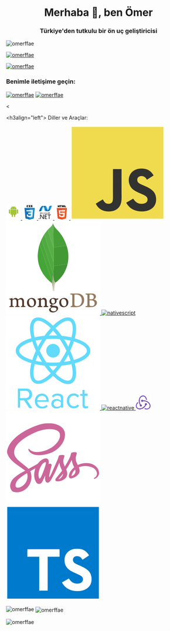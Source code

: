 <h1 align="center">Merhaba 👋, ben Ömer</h1>
<h3 align="center">Türkiye'den tutkulu bir ön uç geliştiricisi</h3>

<p align="left"> <img src="https://komarev.com/ghpvc/?username=omerffae&label=Profile%20views&color=0e75b6&style=flat" alt="omerffae" /> </p>

<p align="left"> <a href="https://github.com/ryo-ma/github-profile-trophy"><img src="https://github-profile-trophy.vercel.app/?username=omerffae" alt="omerffae" /></a> </p>

<p align="left"> <a href="https://twitter.com/omerffae" target="blank"><img src="https://img.shields.io/twitter/follow/omerffae?logo=twitter&style=for-the-badge" alt="omerffae" /></a> </p>

<h3 align="left">Benimle iletişime geçin:</h3>
<p align="left">
<a href="https://twitter.com/omerffae" target="blank"><img align="center" src="https://raw.githubusercontent.com/rahuldkjain/github-profile-readme-generator/master/src/images/icons/Social/twitter.svg" alt="omerffae" height="30" width="40" /></a>
<a href="https://instagram.com/omerffae" target="blank"><img align="center" src="https://raw.githubusercontent.com/rahuldkjain/github-profile-readme-generator/master/src/images/icons/Social/instagram.svg" alt="omerffae" height="30" width="40" /></a> </p>
<

<h3align="left"> Diller ve Araçlar:</h3>
<p align="left"> <a href="https://developer.android.com" target="_blank" rel="noreferrer"> <img src="https://raw.githubusercontent.com/devicons/devicon/master/icons/android/android-original-wordmark.svg" alt="android" width="40" height="40"/> </a> <a href="https://www.w3schools.com/css/" target="_blank" rel="noreferrer"> <img src="https://raw.githubusercontent.com/devicons/devicon/master/icons/css3/css3-original-wordmark.svg" alt="css3" width="40" height="40"/> </a> <a href="https://dotnet.microsoft.com/" target="_blank" rel="noreferrer"> <img src="https://raw.githubusercontent.com/devicons/devicon/master/icons/dot-net/dot-net-original-wordmark.svg" alt="dotnet" width="40" height="40"/> </a> <a href="https://www.w3.org/html/" target="_blank" rel="noreferrer"> <img src="https://raw.githubusercontent.com/devicons/devicon/master/icons/html5/html5-original-wordmark.svg" alt="html5" width="40" height="40"/> </a> <a href="https://developer.mozilla.org/en-US/docs/Web/JavaScript" target="_blank" rel="noreferrer"> <img src="https://raw.githubusercontent.com/devicons/devicon/master/icons/javascript/javascript-original.svg" alt="javascript" genişlik="40" yükseklik="40"/> </a> <a href="https://www.mongodb.com/" target="_blank" rel="noreferrer"> <img src="https://raw.githubusercontent.com/devicons/devicon/master/icons/mongodb/mongodb-original-wordmark.svg" alt="mongodb" genişlik="40" yükseklik="40"/> </a> <a href="https://nativescript.org/" target="_blank" rel="noreferrer"> <img src="https://raw.githubusercontent.com/detain/svg-logos/780f25886640cef088af994181646db2f6b1a3f8/svg/nativescript.svg" alt="nativescript" genişlik="40" yükseklik="40"/> </a> <a href="https://reactjs.org/" target="_blank" rel="noreferrer"> <img src="https://raw.githubusercontent.com/devicons/devicon/master/icons/react/react-original-wordmark.svg" alt="react" genişlik="40" yükseklik="40"/> </a> <a href="https://reactnative.dev/" target="_blank" rel="noreferrer"> <img src="https://reactnative.dev/img/header_logo.svg" alt="reactnative" width="40" height="40"/> </a> <a href="https://redux.js.org" target="_blank" rel="noreferrer"> <img src="https://raw.githubusercontent.com/devicons/devicon/master/icons/redux/redux-original.svg" alt="redux" width="40" height="40"/> </a> <a href="https://sass-lang.com" target="_blank" rel="noreferrer"> <img src="https://raw.githubusercontent.com/devicons/devicon/master/icons/sass/sass-original.svg" alt="sass" genişlik="40" yükseklik="40"/> </a> <a href="https://www.typescriptlang.org/" target="_blank" rel="noreferrer"> <img src="https://raw.githubusercontent.com/devicons/devicon/master/icons/typescript/typescript-original.svg" alt="typescript" genişlik="40" yükseklik="40"/> </a> </p>

<p><img align="left" src="https://github-readme-stats.vercel.app/api/top-langs?username=omerffae&show_icons=true&locale=tr&layout=compact"alt="omerffae" /> 
</p> <p> <img align="center" src="https://github-readme-stats.vercel.app/api?username=omerffae&show_icons=true&locale=tr" alt="omerffae" /></p>

<p><img align="center" src="https://github-readme-streak-stats.herokuapp.com/?user=omerffae&" alt="omerffae" /></p>

